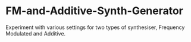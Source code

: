 # FM-and-Additive-Synth-Generator
Experiment with various settings for two types of synthesiser, Frequency Modulated and Additive.
